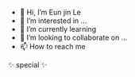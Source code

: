 - 👋 Hi, I’m Eun jin Le
- 👀 I’m interested in ...
- 🌱 I’m currently learning
- 💞️ I’m looking to collaborate on ...
- 📫 How to reach me

 ✨ special ✨
